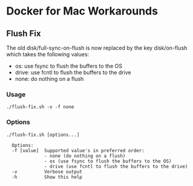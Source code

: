 # Docker for Mac Workarounds

## Flush Fix

The old disk/full-sync-on-flush is now replaced by the key disk/on-flush which takes the following values:
- os: use fsync to flush the buffers to the OS
- drive: use fcntl to flush the buffers to the drive
- none: do nothing on a flush

### Usage
```
./flush-fix.sh -v -f none
```

### Options
```
./flush-fix.sh [options...]

  Options:
  -f [value]  Supported value's in preferred order:
              - none (do nothing on a flush)
              - ︎os (use fsync to flush the buffers to the OS)
              - drive (use fcntl to flush the buffers to the drive)
  -v          Verbose output
  -h          Show this help
```